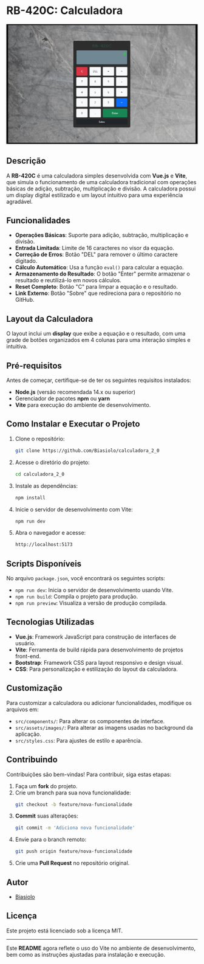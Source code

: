 # RB-420C: Calculadora

![Calculadora RB-420C](src/assets/images/calculadora-img.png)

## Descrição

A **RB-420C** é uma calculadora simples desenvolvida com **Vue.js** e **Vite**, que simula o funcionamento de uma calculadora tradicional com operações básicas de adição, subtração, multiplicação e divisão. A calculadora possui um display digital estilizado e um layout intuitivo para uma experiência agradável.

## Funcionalidades

- **Operações Básicas**: Suporte para adição, subtração, multiplicação e divisão.
- **Entrada Limitada**: Limite de 16 caracteres no visor da equação.
- **Correção de Erros**: Botão "DEL" para remover o último caractere digitado.
- **Cálculo Automático**: Usa a função `eval()` para calcular a equação.
- **Armazenamento do Resultado**: O botão "Enter" permite armazenar o resultado e reutilizá-lo em novos cálculos.
- **Reset Completo**: Botão "C" para limpar a equação e o resultado.
- **Link Externo**: Botão "Sobre" que redireciona para o repositório no GitHub.

## Layout da Calculadora

O layout inclui um **display** que exibe a equação e o resultado, com uma grade de botões organizados em 4 colunas para uma interação simples e intuitiva.


## Pré-requisitos

Antes de começar, certifique-se de ter os seguintes requisitos instalados:

- **Node.js** (versão recomendada 14.x ou superior)
- Gerenciador de pacotes **npm** ou **yarn**
- **Vite** para execução do ambiente de desenvolvimento.

## Como Instalar e Executar o Projeto

1. Clone o repositório:

   ```bash
   git clone https://github.com/Biasiolo/calculadora_2_0
   ```

2. Acesse o diretório do projeto:

   ```bash
   cd calculadora_2_0
   ```

3. Instale as dependências:

   ```bash
   npm install
   ```

4. Inicie o servidor de desenvolvimento com Vite:

   ```bash
   npm run dev
   ```

5. Abra o navegador e acesse:

   ```bash
   http://localhost:5173
   ```

## Scripts Disponíveis

No arquivo `package.json`, você encontrará os seguintes scripts:

- `npm run dev`: Inicia o servidor de desenvolvimento usando Vite.
- `npm run build`: Compila o projeto para produção.
- `npm run preview`: Visualiza a versão de produção compilada.

## Tecnologias Utilizadas

- **Vue.js**: Framework JavaScript para construção de interfaces de usuário.
- **Vite**: Ferramenta de build rápida para desenvolvimento de projetos front-end.
- **Bootstrap**: Framework CSS para layout responsivo e design visual.
- **CSS**: Para personalização e estilização do layout da calculadora.

## Customização

Para customizar a calculadora ou adicionar funcionalidades, modifique os arquivos em:

- `src/components/`: Para alterar os componentes de interface.
- `src/assets/images/`: Para alterar as imagens usadas no background da aplicação.
- `src/styles.css`: Para ajustes de estilo e aparência.

## Contribuindo

Contribuições são bem-vindas! Para contribuir, siga estas etapas:

1. Faça um **fork** do projeto.
2. Crie um branch para sua nova funcionalidade:
   ```bash
   git checkout -b feature/nova-funcionalidade
   ```
3. **Commit** suas alterações:
   ```bash
   git commit -m 'Adiciona nova funcionalidade'
   ```
4. Envie para o branch remoto:
   ```bash
   git push origin feature/nova-funcionalidade
   ```
5. Crie uma **Pull Request** no repositório original.

## Autor

- [Biasiolo](https://github.com/Biasiolo)

## Licença

Este projeto está licenciado sob a licença MIT.

---

Este **README** agora reflete o uso do Vite no ambiente de desenvolvimento, bem como as instruções ajustadas para instalação e execução.
